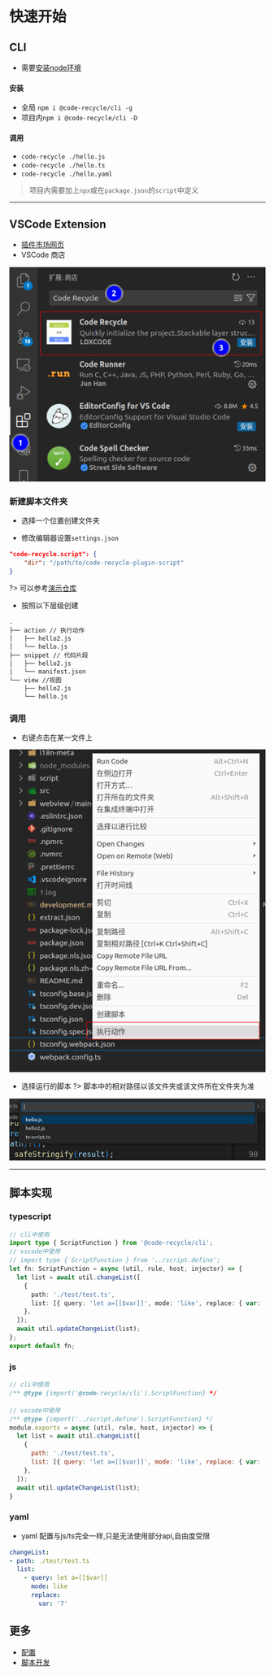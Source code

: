 # 快速开始

## CLI
- 需要[安装node环境](https://nodejs.org/en/download)



#### 安装
- 全局 `npm i @code-recycle/cli -g`
- 项目内`npm i @code-recycle/cli -D`

#### 调用
- `code-recycle ./hello.js`
- `code-recycle ./hello.ts`
- `code-recycle ./hello.yaml`

> 项目内需要加上`npx`或在`package.json`的`script`中定义



---

## VSCode Extension
- [插件市场网页](https://marketplace.visualstudio.com/items?itemName=LDXCODE.code-recycle)
- VSCode 商店 

![安装](./image/安装.png)

### 新建脚本文件夹
- 选择一个位置创建文件夹

- 修改编辑器设置`settings.json`

```json
"code-recycle.script": {
    "dir": "/path/to/code-recycle-plugin-script"
}
```


?> 可以参考[演示仓库](https://github.com/wszgrcy/code-recycle-plugin-script)

- 按照以下层级创建

```tree
.
├── action // 执行动作
│   ├── hello2.js
│   └── hello.js
├── snippet // 代码片段
│   ├── hello2.js
│   └── manifest.json
└── view //视图
    ├── hello2.js
    └── hello.js
```

### 调用 
- 右键点击在某一文件上

![1](./image/quick-start/vscode-run1.png)

- 选择运行的脚本
?> 脚本中的相对路径以该文件夹或该文件所在文件夹为准

![1](./image/quick-start/vscode-run2.png)

---




## 脚本实现
### typescript

```ts
// cli中使用
import type { ScriptFunction } from '@code-recycle/cli';
// vscode中使用
// import type { ScriptFunction } from '../script.define';
let fn: ScriptFunction = async (util, rule, host, injector) => {
  let list = await util.changeList([
    {
      path: './test/test.ts',
      list: [{ query: 'let a=[[$var]]', mode: 'like', replace: { var: '7' } }],
    },
  ]);
  await util.updateChangeList(list);
};
export default fn;

```

### js

```js
// cli中使用
/** @type {import('@code-recycle/cli').ScriptFunction} */

// vscode中使用
/** @type {import('../script.define').ScriptFunction} */
module.exports = async (util, rule, host, injector) => {
  let list = await util.changeList([
    {
      path: './test/test.ts',
      list: [{ query: 'let a=[[$var]]', mode: 'like', replace: { var: '7' } }],
    },
  ]);
  await util.updateChangeList(list);
}
```

### yaml
- yaml 配置与js/ts完全一样,只是无法使用部分api,自由度受限

```yaml
changeList:
- path: ./test/test.ts
  list:
    - query: let a=[[$var]]
      mode: like
      replace: 
        var: '7'
```

## 更多
- [配置](./配置.md)
- [脚本开发](./脚本开发.md)
